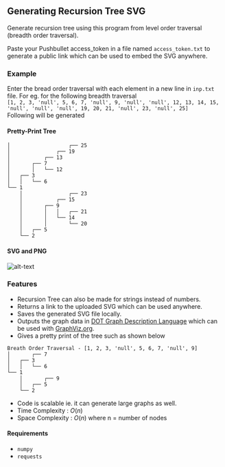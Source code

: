 ## Generating Recursion Tree SVG
Generate recursion tree using this program from level order traversal (breadth order traversal).

Paste your Pushbullet access_token in a file named `access_token.txt` to generate a public link which can be used to embed the SVG anywhere.

### Example
Enter the bread order traversal with each element in a new line in `inp.txt` file.
For eg. for the following breadth traversal <br>
`[1, 2, 3, 'null', 5, 6, 7, 'null', 9, 'null', 'null', 12, 13, 14, 15, 'null', 'null', 'null', 19, 20, 21, 'null', 23, 'null', 25]`<br>
Following will be generated
#### Pretty-Print Tree
```text
│                   ┌── 25
│               ┌── 19
│           ┌── 13
│       ┌── 7
│       │   └── 12
│   ┌── 3
│   │   └── 6
└── 1
    │               ┌── 23
    │           ┌── 15
    │       ┌── 9
    │       │   │   ┌── 21
    │       │   └── 14
    │       │       └── 20
    │   ┌── 5
    └── 2
```
#### SVG and PNG
![alt-text](https://g.gravizo.com/source/svg/custom_mark10?https%3A//dl3.pushbulletusercontent.com/suQwFdDxR3d9fG4P3zClCfttXzbL3t75/graph_data.txt)
### Features
- Recursion Tree can also be made for strings instead of numbers.
- Returns a link to the uploaded SVG which can be used anywhere.
- Saves the generated SVG file locally.
- Outputs the graph data in [DOT Graph Description Language](https://en.wikipedia.org/wiki/DOT_(graph_description_language)) which can be used with [GraphViz.org](https://www.graphviz.org/).
- Gives a pretty print of the tree such as shown below
```text
Breath Order Traversal - [1, 2, 3, 'null', 5, 6, 7, 'null', 9]
│       ┌── 7
│   ┌── 3
│   │   └── 6
└── 1
    │       ┌── 9
    │   ┌── 5
    └── 2
```
- Code is scalable ie. it can generate large graphs as well.
- Time Complexity : ${O}(n)$ 
- Space Complexity : ${O}(n)$
where n = number of nodes

#### Requirements
- `numpy`
- `requests`
